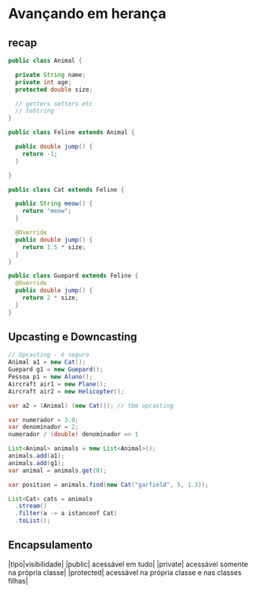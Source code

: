 # Avançando em herança

## recap

```java
public class Animal {

  private String name;
  private int age;
  protected double size;

  // getters setters etc
  // toString
}

public class Feline extends Animal {

  public double jump() {
    return -1;
  }

}

public class Cat extends Feline {

  public String meow() {
    return "meow";
  }

  @Override
  public double jump() {
    return 1.5 * size;
  }
}

public class Guepard extends Feline {
  @Override
  public double jump() {
    return 2 * size;
  }
}
```

## Upcasting e Downcasting

```java
// Upcasting - é seguro
Animal a1 = new Cat();
Guepard g1 = new Guepard();
Pessoa p1 = new Aluno();
Aircraft air1 = new Plane();
Aircraft air2 = new Helicopter();

var a2 = (Animal) (new Cat()); // tbm upcasting

var numerador = 3.0;
var denominador = 2;
numerador / (double) denominador => 1

List<Animal> animals = new List<Animal>();
animals.add(a1);
animals.add(g1);
var animal = animals.get(0);

var position = animals.find(new Cat("garfield", 5, 1.3));

List<Cat> cats = animals
  .stream()
  .filter(a -> a istanceof Cat)
  .toList();
```

## Encapsulamento

|tipo|visibilidade|
|public| acessável em tudo|
|private| acessável somente na própria classe|
|protected| acessável na própria classe e nas classes filhas|
